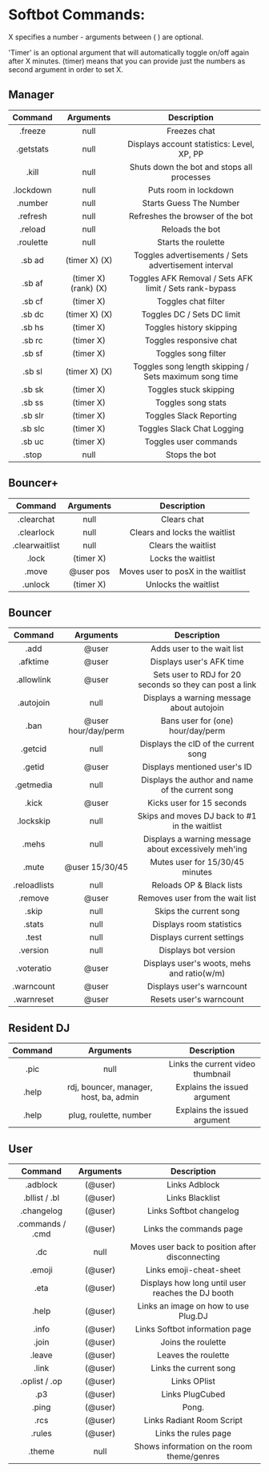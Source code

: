 Softbot Commands:
=========

X specifies a number - arguments between ( ) are optional.

'Timer' is an optional argument that will automatically toggle on/off again after X minutes. (timer) means that you can provide just the numbers as second argument in order to set X.


Manager
-------

|Command | Arguments |  Description |
|:------:|:---------:|:--------------------------------------:|
|.freeze | null | Freezes chat |
|.getstats | null | Displays account statistics: Level, XP, PP |
|.kill | null | Shuts down the bot and stops all processes |
|.lockdown | null | Puts room in lockdown |
|.number | null | Starts Guess The Number |
|.refresh| null | Refreshes the browser of the bot |
|.reload | null | Reloads the bot |
|.roulette | null | Starts the roulette |
|.sb ad | (timer X) (X) | Toggles advertisements / Sets advertisement interval |
|.sb af | (timer X) (rank) (X) | Toggles AFK Removal / Sets AFK limit / Sets rank-bypass |
|.sb cf | (timer X) | Toggles chat filter |
|.sb dc | (timer X) (X) | Toggles DC / Sets DC limit |
|.sb hs | (timer X) | Toggles history skipping |
|.sb rc | (timer X) | Toggles responsive chat |
|.sb sf | (timer X) | Toggles song filter |
|.sb sl | (timer X) (X) | Toggles song length skipping / Sets maximum song time |
|.sb sk | (timer X) | Toggles stuck skipping |
|.sb ss | (timer X) | Toggles song stats |
|.sb slr | (timer X) | Toggles Slack Reporting |
|.sb slc | (timer X) | Toggles Slack Chat Logging |
|.sb uc | (timer X) | Toggles user commands |
|.stop | null | Stops the bot |


Bouncer+
--------

|Command | Arguments |  Description |
|:------:|:---------:|:--------------------------------------:|
|.clearchat | null | Clears chat |
|.clearlock | null | Clears and locks the waitlist |
|.clearwaitlist | null | Clears the waitlist |
|.lock | (timer X) | Locks the waitlist |
|.move | @user pos | Moves user to posX in the waitlist |
|.unlock | (timer X) | Unlocks the waitlist |


Bouncer
-------

|Command | Arguments |  Description |
|:------:|:---------:|:--------------------------------------:|
|.add | @user | Adds user to the wait list |
|.afktime | @user | Displays user's AFK time |
|.allowlink | @user | Sets user to RDJ for 20 seconds so they can post a link |
|.autojoin | null | Displays a warning message about autojoin |
|.ban | @user hour/day/perm | Bans user for (one) hour/day/perm |
|.getcid | null | Displays the cID of the current song |
|.getid | @user | Displays mentioned user's ID |
|.getmedia | null | Displays the author and name of the current song |
|.kick | @user | Kicks user for 15 seconds |
|.lockskip | null | Skips and moves DJ back to #1 in the waitlist |
|.mehs | null | Displays a warning message about excessively meh'ing |
|.mute | @user 15/30/45 | Mutes user for 15/30/45 minutes |
|.reloadlists | null | Reloads OP & Black lists |
|.remove | @user | Removes user from the wait list |
|.skip | null | Skips the current song |
|.stats | null | Displays room statistics |
|.test | null | Displays current settings |
|.version | null | Displays bot version |
|.voteratio | @user | Displays user's woots, mehs and ratio(w/m) |
|.warncount | @user | Displays user's warncount |
|.warnreset | @user | Resets user's warncount |


Resident DJ
-----------

|Command | Arguments |  Description |
|:------:|:---------:|:--------------------------------------:|
|.pic | null | Links the current video thumbnail |
|.help | rdj, bouncer, manager, host, ba, admin | Explains the issued argument |
|.help | plug, roulette, number | Explains the issued argument |


User
----

|Command | Arguments |  Description |
|:------:|:---------:|:--------------------------------------:|
|.adblock | (@user) | Links Adblock |
|.bllist / .bl | (@user) | Links Blacklist |
|.changelog | (@user) | Links Softbot changelog |
|.commands / .cmd | (@user) | Links the commands page |
|.dc | null | Moves user back to position after disconnecting |
|.emoji | (@user) | Links emoji-cheat-sheet |
|.eta | (@user) | Displays how long until user reaches the DJ booth |
|.help | (@user) | Links an image on how to use Plug.DJ |
|.info | (@user) | Links Softbot information page |
|.join | (@user) | Joins the roulette |
|.leave | (@user) | Leaves the roulette |
|.link | (@user) | Links the current song |
|.oplist / .op | (@user) | Links OPlist |
|.p3 | (@user) | Links PlugCubed |
|.ping | (@user) | Pong. |
|.rcs | (@user) | Links Radiant Room Script |
|.rules | (@user) | Links the rules page |
|.theme | null | Shows information on the room theme/genres |
